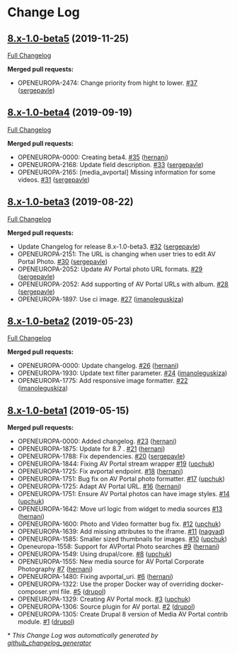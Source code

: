 # Change Log

## [8.x-1.0-beta5](https://github.com/openeuropa/media_avportal/tree/8.x-1.0-beta5) (2019-11-25)
[Full Changelog](https://github.com/openeuropa/media_avportal/compare/8.x-1.0-beta4...8.x-1.0-beta5)

**Merged pull requests:**

- OPENEUROPA-2474: Change priority from hight to lower. [\#37](https://github.com/openeuropa/media_avportal/pull/37) ([sergepavle](https://github.com/sergepavle))

## [8.x-1.0-beta4](https://github.com/openeuropa/media_avportal/tree/8.x-1.0-beta4) (2019-09-19)
[Full Changelog](https://github.com/openeuropa/media_avportal/compare/8.x-1.0-beta3...8.x-1.0-beta4)

**Merged pull requests:**

- OPENEUROPA-0000: Creating beta4. [\#35](https://github.com/openeuropa/media_avportal/pull/35) ([hernani](https://github.com/hernani))
- OPENEUROPA-2168: Update field description. [\#33](https://github.com/openeuropa/media_avportal/pull/33) ([sergepavle](https://github.com/sergepavle))
- OPENEUROPA-2165: \[media\_avportal\] Missing information for some videos. [\#31](https://github.com/openeuropa/media_avportal/pull/31) ([sergepavle](https://github.com/sergepavle))

## [8.x-1.0-beta3](https://github.com/openeuropa/media_avportal/tree/8.x-1.0-beta3) (2019-08-22)
[Full Changelog](https://github.com/openeuropa/media_avportal/compare/8.x-1.0-beta2...8.x-1.0-beta3)

**Merged pull requests:**

- Update Changelog for release 8.x-1.0-beta3. [\#32](https://github.com/openeuropa/media_avportal/pull/32) ([sergepavle](https://github.com/sergepavle))
- OPENEUROPA-2151: The URL is changing when user tries to edit AV Portal Photo. [\#30](https://github.com/openeuropa/media_avportal/pull/30) ([sergepavle](https://github.com/sergepavle))
- OPENEUROPA-2052: Update AV Portal photo URL formats. [\#29](https://github.com/openeuropa/media_avportal/pull/29) ([sergepavle](https://github.com/sergepavle))
- OPENEUROPA-2052: Add supporting of AV Portal URLs with album. [\#28](https://github.com/openeuropa/media_avportal/pull/28) ([sergepavle](https://github.com/sergepavle))
- OPENEUROPA-1897: Use ci image. [\#27](https://github.com/openeuropa/media_avportal/pull/27) ([imanoleguskiza](https://github.com/imanoleguskiza))

## [8.x-1.0-beta2](https://github.com/openeuropa/media_avportal/tree/8.x-1.0-beta2) (2019-05-23)
[Full Changelog](https://github.com/openeuropa/media_avportal/compare/8.x-1.0-beta1...8.x-1.0-beta2)

**Merged pull requests:**

- OPENEUROPA-0000: Update changelog. [\#26](https://github.com/openeuropa/media_avportal/pull/26) ([hernani](https://github.com/hernani))
- OPENEUROPA-1930: Update text filter parameter. [\#24](https://github.com/openeuropa/media_avportal/pull/24) ([imanoleguskiza](https://github.com/imanoleguskiza))
- OPENEUROPA-1775: Add responsive image formatter. [\#22](https://github.com/openeuropa/media_avportal/pull/22) ([imanoleguskiza](https://github.com/imanoleguskiza))

## [8.x-1.0-beta1](https://github.com/openeuropa/media_avportal/tree/8.x-1.0-beta1) (2019-05-15)
**Merged pull requests:**

- OPENEUROPA-0000: Added changelog. [\#23](https://github.com/openeuropa/media_avportal/pull/23) ([hernani](https://github.com/hernani))
- OPENEUROPA-1875: Update for 8.7 . [\#21](https://github.com/openeuropa/media_avportal/pull/21) ([hernani](https://github.com/hernani))
- OPENEUROPA-1788: Fix dependencies. [\#20](https://github.com/openeuropa/media_avportal/pull/20) ([sergepavle](https://github.com/sergepavle))
- OPENEUROPA-1844: Fixing AV Portal stream wrapper [\#19](https://github.com/openeuropa/media_avportal/pull/19) ([upchuk](https://github.com/upchuk))
- OPENEUROPA-1725: Fix avportal endpoint. [\#18](https://github.com/openeuropa/media_avportal/pull/18) ([hernani](https://github.com/hernani))
- OPENEUROPA-1751: Bug fix on AV Portal photo formatter. [\#17](https://github.com/openeuropa/media_avportal/pull/17) ([upchuk](https://github.com/upchuk))
- OPENEUROPA-1725: Adapt AV Portal URL. [\#16](https://github.com/openeuropa/media_avportal/pull/16) ([hernani](https://github.com/hernani))
- OPENEUROPA-1751: Ensure AV Portal photos can have image styles. [\#14](https://github.com/openeuropa/media_avportal/pull/14) ([upchuk](https://github.com/upchuk))
- OPENEUROPA-1642: Move url logic from widget to media sources [\#13](https://github.com/openeuropa/media_avportal/pull/13) ([hernani](https://github.com/hernani))
- OPENEUROPA-1600: Photo and Video formatter bug fix. [\#12](https://github.com/openeuropa/media_avportal/pull/12) ([upchuk](https://github.com/upchuk))
- OPENEUROPA-1639: Add missing attributes to the iframe. [\#11](https://github.com/openeuropa/media_avportal/pull/11) ([nagyad](https://github.com/nagyad))
- OPENEUROPA-1585: Smaller sized thumbnails for images. [\#10](https://github.com/openeuropa/media_avportal/pull/10) ([upchuk](https://github.com/upchuk))
- Openeuropa-1558: Support for AVPortal Photo searches [\#9](https://github.com/openeuropa/media_avportal/pull/9) ([hernani](https://github.com/hernani))
- OPENEUROPA-1549: Using drupal/core. [\#8](https://github.com/openeuropa/media_avportal/pull/8) ([upchuk](https://github.com/upchuk))
- OPENEUROPA-1555: New media source for AV Portal Corporate Photography [\#7](https://github.com/openeuropa/media_avportal/pull/7) ([hernani](https://github.com/hernani))
- OPENEUROPA-1480: Fixing avportal\_uri. [\#6](https://github.com/openeuropa/media_avportal/pull/6) ([hernani](https://github.com/hernani))
- OPENEUROPA-1322: Use the proper Docker way of overriding docker-composer.yml file.  [\#5](https://github.com/openeuropa/media_avportal/pull/5) ([drupol](https://github.com/drupol))
- OPENEUROPA-1329: Creating AV Portal mock. [\#3](https://github.com/openeuropa/media_avportal/pull/3) ([upchuk](https://github.com/upchuk))
- OPENEUROPA-1306: Source plugin for AV portal. [\#2](https://github.com/openeuropa/media_avportal/pull/2) ([drupol](https://github.com/drupol))
- OPENEUROPA-1305: Create Drupal 8 version of Media AV Portal contrib module. [\#1](https://github.com/openeuropa/media_avportal/pull/1) ([drupol](https://github.com/drupol))



\* *This Change Log was automatically generated by [github_changelog_generator](https://github.com/skywinder/Github-Changelog-Generator)*